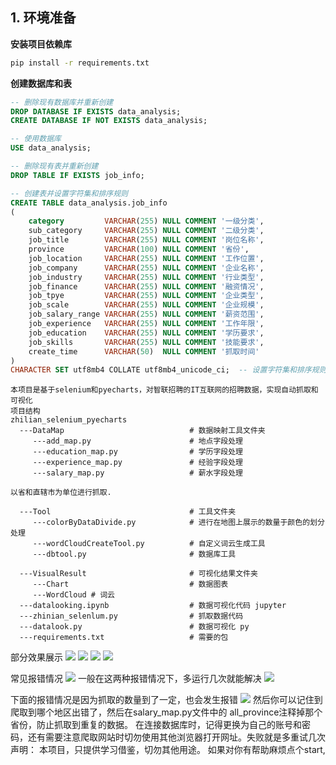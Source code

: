 
## 1. 环境准备
**安装项目依赖库**
```cmd
pip install -r requirements.txt
```
**创建数据库和表**
```sql
-- 删除现有数据库并重新创建
DROP DATABASE IF EXISTS data_analysis;
CREATE DATABASE IF NOT EXISTS data_analysis;

-- 使用数据库
USE data_analysis;

-- 删除现有表并重新创建
DROP TABLE IF EXISTS job_info;

-- 创建表并设置字符集和排序规则
CREATE TABLE data_analysis.job_info
(
    category         VARCHAR(255) NULL COMMENT '一级分类',
    sub_category     VARCHAR(255) NULL COMMENT '二级分类',
    job_title        VARCHAR(255) NULL COMMENT '岗位名称',
    province         VARCHAR(100) NULL COMMENT '省份',
    job_location     VARCHAR(255) NULL COMMENT '工作位置',
    job_company      VARCHAR(255) NULL COMMENT '企业名称',
    job_industry     VARCHAR(255) NULL COMMENT '行业类型',
    job_finance      VARCHAR(255) NULL COMMENT '融资情况',
    job_tpye         VARCHAR(255) NULL COMMENT '企业类型',
    job_scale        VARCHAR(255) NULL COMMENT '企业规模',
    job_salary_range VARCHAR(255) NULL COMMENT '薪资范围',
    job_experience   VARCHAR(255) NULL COMMENT '工作年限',
    job_education    VARCHAR(255) NULL COMMENT '学历要求',
    job_skills       VARCHAR(255) NULL COMMENT '技能要求',
    create_time      VARCHAR(50)  NULL COMMENT '抓取时间'
)
CHARACTER SET utf8mb4 COLLATE utf8mb4_unicode_ci;  -- 设置字符集和排序规则

```

```
本项目是基于selenium和pyecharts，对智联招聘的IT互联网的招聘数据，实现自动抓取和可视化
项目结构
zhilian_selenium_pyecharts
  ---DataMap                            # 数据映射工具文件夹
     ---add_map.py                      # 地点字段处理
     ---education_map.py                # 学历字段处理
     ---experience_map.py               # 经验字段处理
     ---salary_map.py                   # 薪水字段处理

以省和直辖市为单位进行抓取.

  ---Tool                               # 工具文件夹
     ---colorByDataDivide.py            # 进行在地图上展示的数量于颜色的划分处理
     ---wordCloudCreateTool.py          # 自定义词云生成工具
     ---dbtool.py                       # 数据库工具

  ---VisualResult                       # 可视化结果文件夹
     ---Chart                           # 数据图表
     ---WordCloud # 词云
  ---datalooking.ipynb                  # 数据可视化代码 jupyter
  ---zhinian_selenlum.py                # 抓取数据代码
  ---datalook.py                        # 数据可视化 py
  ---requirements.txt                   # 需要的包
```

部分效果展示
![](C:\Users\TY\Pictures\Screenshots\抓取效果.png)
![](C:\Users\TY\Pictures\Screenshots\111.png)
![](C:\Users\TY\Pictures\Screenshots\2222.png)
![](C:\Users\TY\Pictures\Screenshots\3333.png)

常见报错情况
![](C:\Users\TY\Pictures\Screenshots\报错情况2.png)
一般在这两种报错情况下，多运行几次就能解决
![](C:\Users\TY\Pictures\Screenshots\成功.png)

下面的报错情况是因为抓取的数量到了一定，也会发生报错
![](C:\Users\TY\Pictures\Screenshots\抓取过程报错.png)
然后你可以记住到爬取到哪个地区出错了，然后在salary_map.py文件中的
all_province注释掉那个省份，防止抓取到重复的数据。
在连接数据库时，记得更换为自己的账号和密码，还有需要注意爬取网站时切勿使用其他浏览器打开网址。失败就是多重试几次
声明：
     本项目，只提供学习借鉴，切勿其他用途。
如果对你有帮助麻烦点个start,

